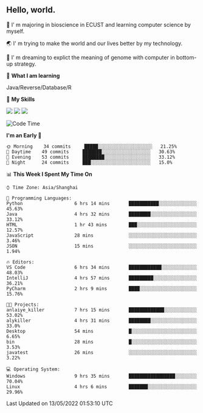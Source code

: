 ## Hello, world.

🏫 I' m majoring in bioscience in ECUST and learning computer science by myself.

🌏 I' m trying to make the world and our lives better by my technology.

🧬 I' m dreaming to explict the meaning of genome with computer in bottom-up strategy.

🔡 **What I am learning**

Java/Reverse/Database/R

🌟 **My Skills**

![](https://img.shields.io/badge/-Python-3e74a2?style=flat-square&logo=Python&logoColor=fff)
![](https://img.shields.io/badge/-Linux-000000?style=flat-square&logo=Linux&logoColor=fff)
![](https://img.shields.io/badge/-Docker-2496ED?style=flat-square&logo=Docker&logoColor=fff)

<!--START_SECTION:waka-->
![Code Time](http://img.shields.io/badge/Code%20Time-0%20secs-blue)

**I'm an Early 🐤** 

```text
🌞 Morning    34 commits     █████░░░░░░░░░░░░░░░░░░░░   21.25% 
🌆 Daytime    49 commits     ███████░░░░░░░░░░░░░░░░░░   30.63% 
🌃 Evening    53 commits     ████████░░░░░░░░░░░░░░░░░   33.12% 
🌙 Night      24 commits     ███░░░░░░░░░░░░░░░░░░░░░░   15.0%

```


📊 **This Week I Spent My Time On** 

```text
⌚︎ Time Zone: Asia/Shanghai

💬 Programming Languages: 
Python                   6 hrs 14 mins       ███████████░░░░░░░░░░░░░░   45.63% 
Java                     4 hrs 32 mins       ████████░░░░░░░░░░░░░░░░░   33.12% 
HTML                     1 hr 43 mins        ███░░░░░░░░░░░░░░░░░░░░░░   12.57% 
JavaScript               28 mins             ░░░░░░░░░░░░░░░░░░░░░░░░░   3.46% 
JSON                     15 mins             ░░░░░░░░░░░░░░░░░░░░░░░░░   1.94%

🔥 Editors: 
VS Code                  6 hrs 34 mins       ████████████░░░░░░░░░░░░░   48.03% 
IntelliJ                 4 hrs 57 mins       █████████░░░░░░░░░░░░░░░░   36.21% 
PyCharm                  2 hrs 9 mins        ████░░░░░░░░░░░░░░░░░░░░░   15.76%

🐱‍💻 Projects: 
anlaiye_killer           7 hrs 15 mins       █████████████░░░░░░░░░░░░   53.02% 
alykiller                4 hrs 31 mins       ████████░░░░░░░░░░░░░░░░░   33.0% 
Desktop                  54 mins             █░░░░░░░░░░░░░░░░░░░░░░░░   6.65% 
bin                      28 mins             █░░░░░░░░░░░░░░░░░░░░░░░░   3.53% 
javatest                 26 mins             ░░░░░░░░░░░░░░░░░░░░░░░░░   3.22%

💻 Operating System: 
Windows                  9 hrs 35 mins       █████████████████░░░░░░░░   70.04% 
Linux                    4 hrs 6 mins        ███████░░░░░░░░░░░░░░░░░░   29.96%

```


 Last Updated on 13/05/2022 01:53:10 UTC
<!--END_SECTION:waka-->


<!--
**Shigure19/Shigure19** is a ✨ _special_ ✨ repository because its `README.md` (this file) appears on your GitHub profile.

Here are some ideas to get you started:

- 🔭 I’m currently working on ...
- 🌱 I’m currently learning ...
- 👯 I’m looking to collaborate on ...
- 🤔 I’m looking for help with ...
- 💬 Ask me about ...
- 📫 How to reach me: ...
- 😄 Pronouns: ...
- ⚡ Fun fact: ...
-->
